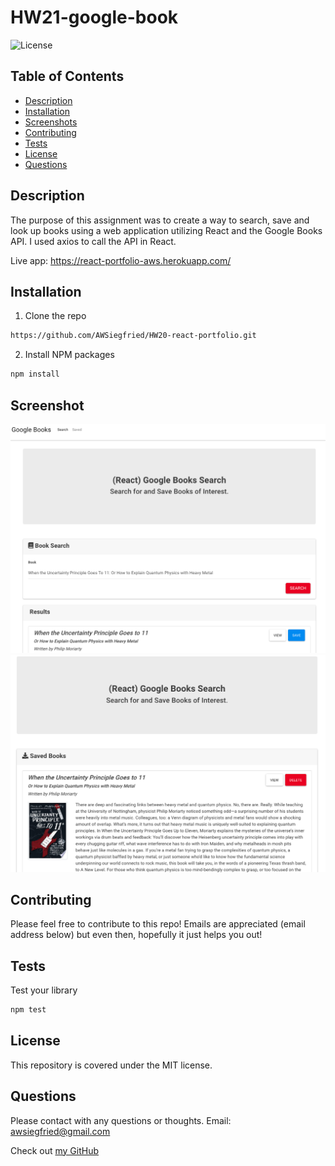 # **HW21-google-book**

![License](https://img.shields.io/badge/MIT-license-purple)

## **Table of Contents**

* [Description](#Description)
* [Installation](#Installation)
* [Screenshots](#Screenshots)
* [Contributing](#Contributing)
* [Tests](#Tests)
* [License](#License)
* [Questions](#Questions)

## **Description**


The purpose of this assignment was to create a way to search, save and look up books using a web application utilizing React and the Google Books API.  I used axios to call the API in React.   

Live app: https://react-portfolio-aws.herokuapp.com/


## **Installation**
1. Clone the repo
```sh
https://github.com/AWSiegfried/HW20-react-portfolio.git
```

2. Install NPM packages
```sh
npm install
```

## **Screenshot**
![png](./client/assets/gb.png)
![png](./client/assets/gb2.png)



## **Contributing**

Please feel free to contribute to this repo! Emails are appreciated (email address below) but even then, hopefully it just helps you out!


## **Tests**

Test your library
```sh
npm test
```

## **License**

This repository is covered under the MIT license. 

## **Questions**
Please contact with any questions or thoughts.
Email: awsiegfried@gmail.com

Check out [my GitHub](https://github.com/AWSiegfried)
